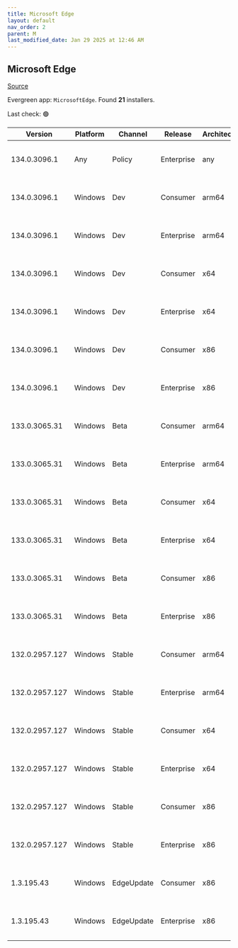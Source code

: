 ```yaml
---
title: Microsoft Edge
layout: default
nav_order: 2
parent: M
last_modified_date: Jan 29 2025 at 12:46 AM
---
```


## Microsoft Edge

[Source](https://www.microsoft.com/edge)

Evergreen app: `MicrosoftEdge`. Found **21** installers.

Last check: 🟢

| Version        | Platform | Channel    | Release    | Architecture | Hash                                                             | URI                                                                                                                                                                                                                                                                                                                      |
| -------------- | -------- | ---------- | ---------- | ------------ | ---------------------------------------------------------------- | ------------------------------------------------------------------------------------------------------------------------------------------------------------------------------------------------------------------------------------------------------------------------------------------------------------------------ |
| 134.0.3096.1   | Any      | Policy     | Enterprise | any          | F4AC882FDA2F685032AA5E50D97C1D28CFBCD40BCC50443AE6E32240A5563C01 | [https://msedge.sf.dl.delivery.mp.microsoft.com/filestreamingservice/files/e76b6431-8d05-4817-bb6c-69b80fa37540/MicrosoftEdgePolicyTemplates.cab](https://msedge.sf.dl.delivery.mp.microsoft.com/filestreamingservice/files/e76b6431-8d05-4817-bb6c-69b80fa37540/MicrosoftEdgePolicyTemplates.cab)                       |
| 134.0.3096.1   | Windows  | Dev        | Consumer   | arm64        | 1C20A41044BACE03373301754520AB624E3564EE3D0312ABF79A3C27B14DA166 | [https://msedge.sf.dl.delivery.mp.microsoft.com/filestreamingservice/files/1611d3ac-193e-4923-9bbd-01c69683ba01/MicrosoftEdgeDevEnterpriseARM64.msi](https://msedge.sf.dl.delivery.mp.microsoft.com/filestreamingservice/files/1611d3ac-193e-4923-9bbd-01c69683ba01/MicrosoftEdgeDevEnterpriseARM64.msi)                 |
| 134.0.3096.1   | Windows  | Dev        | Enterprise | arm64        | 1C20A41044BACE03373301754520AB624E3564EE3D0312ABF79A3C27B14DA166 | [https://msedge.sf.dl.delivery.mp.microsoft.com/filestreamingservice/files/1611d3ac-193e-4923-9bbd-01c69683ba01/MicrosoftEdgeDevEnterpriseARM64.msi](https://msedge.sf.dl.delivery.mp.microsoft.com/filestreamingservice/files/1611d3ac-193e-4923-9bbd-01c69683ba01/MicrosoftEdgeDevEnterpriseARM64.msi)                 |
| 134.0.3096.1   | Windows  | Dev        | Consumer   | x64          | 4FFBBC8E62A3326EFD9A63027772F379B6193E8F85A66584F9AE452A598A606A | [https://msedge.sf.dl.delivery.mp.microsoft.com/filestreamingservice/files/3125cf82-c173-4e7e-98b9-a0758c51929d/MicrosoftEdgeDevEnterpriseX64.msi](https://msedge.sf.dl.delivery.mp.microsoft.com/filestreamingservice/files/3125cf82-c173-4e7e-98b9-a0758c51929d/MicrosoftEdgeDevEnterpriseX64.msi)                     |
| 134.0.3096.1   | Windows  | Dev        | Enterprise | x64          | 4FFBBC8E62A3326EFD9A63027772F379B6193E8F85A66584F9AE452A598A606A | [https://msedge.sf.dl.delivery.mp.microsoft.com/filestreamingservice/files/3125cf82-c173-4e7e-98b9-a0758c51929d/MicrosoftEdgeDevEnterpriseX64.msi](https://msedge.sf.dl.delivery.mp.microsoft.com/filestreamingservice/files/3125cf82-c173-4e7e-98b9-a0758c51929d/MicrosoftEdgeDevEnterpriseX64.msi)                     |
| 134.0.3096.1   | Windows  | Dev        | Consumer   | x86          | D5F13A8B7A11B61648E1FC279B9F3CAD76283843F380FC3356B6187AC2D4CF1E | [https://msedge.sf.dl.delivery.mp.microsoft.com/filestreamingservice/files/ba62a34d-1441-4657-af45-7fbae70c9545/MicrosoftEdgeDevEnterpriseX86.msi](https://msedge.sf.dl.delivery.mp.microsoft.com/filestreamingservice/files/ba62a34d-1441-4657-af45-7fbae70c9545/MicrosoftEdgeDevEnterpriseX86.msi)                     |
| 134.0.3096.1   | Windows  | Dev        | Enterprise | x86          | D5F13A8B7A11B61648E1FC279B9F3CAD76283843F380FC3356B6187AC2D4CF1E | [https://msedge.sf.dl.delivery.mp.microsoft.com/filestreamingservice/files/ba62a34d-1441-4657-af45-7fbae70c9545/MicrosoftEdgeDevEnterpriseX86.msi](https://msedge.sf.dl.delivery.mp.microsoft.com/filestreamingservice/files/ba62a34d-1441-4657-af45-7fbae70c9545/MicrosoftEdgeDevEnterpriseX86.msi)                     |
| 133.0.3065.31  | Windows  | Beta       | Consumer   | arm64        | FD4961E210869AAEACFBBD72983AB7F9B1918C2D95A5AB4C80261CF4AAA03174 | [https://msedge.sf.dl.delivery.mp.microsoft.com/filestreamingservice/files/82326982-a3ab-4a1a-ad6d-de9972688c29/MicrosoftEdgeBetaEnterpriseARM64.msi](https://msedge.sf.dl.delivery.mp.microsoft.com/filestreamingservice/files/82326982-a3ab-4a1a-ad6d-de9972688c29/MicrosoftEdgeBetaEnterpriseARM64.msi)               |
| 133.0.3065.31  | Windows  | Beta       | Enterprise | arm64        | FD4961E210869AAEACFBBD72983AB7F9B1918C2D95A5AB4C80261CF4AAA03174 | [https://msedge.sf.dl.delivery.mp.microsoft.com/filestreamingservice/files/82326982-a3ab-4a1a-ad6d-de9972688c29/MicrosoftEdgeBetaEnterpriseARM64.msi](https://msedge.sf.dl.delivery.mp.microsoft.com/filestreamingservice/files/82326982-a3ab-4a1a-ad6d-de9972688c29/MicrosoftEdgeBetaEnterpriseARM64.msi)               |
| 133.0.3065.31  | Windows  | Beta       | Consumer   | x64          | 7A63F1B360C81B2A426C0E1DD3AD6279B2E9E87B95C040A68DAB46BEFF505037 | [https://msedge.sf.dl.delivery.mp.microsoft.com/filestreamingservice/files/d4a63f18-0b8b-49e4-b7b9-707b3cfe13be/MicrosoftEdgeBetaEnterpriseX64.msi](https://msedge.sf.dl.delivery.mp.microsoft.com/filestreamingservice/files/d4a63f18-0b8b-49e4-b7b9-707b3cfe13be/MicrosoftEdgeBetaEnterpriseX64.msi)                   |
| 133.0.3065.31  | Windows  | Beta       | Enterprise | x64          | 7A63F1B360C81B2A426C0E1DD3AD6279B2E9E87B95C040A68DAB46BEFF505037 | [https://msedge.sf.dl.delivery.mp.microsoft.com/filestreamingservice/files/d4a63f18-0b8b-49e4-b7b9-707b3cfe13be/MicrosoftEdgeBetaEnterpriseX64.msi](https://msedge.sf.dl.delivery.mp.microsoft.com/filestreamingservice/files/d4a63f18-0b8b-49e4-b7b9-707b3cfe13be/MicrosoftEdgeBetaEnterpriseX64.msi)                   |
| 133.0.3065.31  | Windows  | Beta       | Consumer   | x86          | 49027DFE9A040C43C122410DB18F8CEE16D0724B2C8613D7D7161B116C0A842E | [https://msedge.sf.dl.delivery.mp.microsoft.com/filestreamingservice/files/430a0de8-10fb-420b-9d43-2d46a6517ef0/MicrosoftEdgeBetaEnterpriseX86.msi](https://msedge.sf.dl.delivery.mp.microsoft.com/filestreamingservice/files/430a0de8-10fb-420b-9d43-2d46a6517ef0/MicrosoftEdgeBetaEnterpriseX86.msi)                   |
| 133.0.3065.31  | Windows  | Beta       | Enterprise | x86          | 49027DFE9A040C43C122410DB18F8CEE16D0724B2C8613D7D7161B116C0A842E | [https://msedge.sf.dl.delivery.mp.microsoft.com/filestreamingservice/files/430a0de8-10fb-420b-9d43-2d46a6517ef0/MicrosoftEdgeBetaEnterpriseX86.msi](https://msedge.sf.dl.delivery.mp.microsoft.com/filestreamingservice/files/430a0de8-10fb-420b-9d43-2d46a6517ef0/MicrosoftEdgeBetaEnterpriseX86.msi)                   |
| 132.0.2957.127 | Windows  | Stable     | Consumer   | arm64        | E048EF506F346913C9C87A4854221C47FE4FCF61F43A1570D74AD8DB59CCD081 | [https://msedge.sf.dl.delivery.mp.microsoft.com/filestreamingservice/files/ff3563ec-6a98-4656-b0e5-3c5fbf9167c3/MicrosoftEdgeEnterpriseARM64.msi](https://msedge.sf.dl.delivery.mp.microsoft.com/filestreamingservice/files/ff3563ec-6a98-4656-b0e5-3c5fbf9167c3/MicrosoftEdgeEnterpriseARM64.msi)                       |
| 132.0.2957.127 | Windows  | Stable     | Enterprise | arm64        | E048EF506F346913C9C87A4854221C47FE4FCF61F43A1570D74AD8DB59CCD081 | [https://msedge.sf.dl.delivery.mp.microsoft.com/filestreamingservice/files/ff3563ec-6a98-4656-b0e5-3c5fbf9167c3/MicrosoftEdgeEnterpriseARM64.msi](https://msedge.sf.dl.delivery.mp.microsoft.com/filestreamingservice/files/ff3563ec-6a98-4656-b0e5-3c5fbf9167c3/MicrosoftEdgeEnterpriseARM64.msi)                       |
| 132.0.2957.127 | Windows  | Stable     | Consumer   | x64          | FB846919055B5F1A6682EAF7208D98C21CB94D639AE5DD8443D82864A393EF8A | [https://msedge.sf.dl.delivery.mp.microsoft.com/filestreamingservice/files/5f75595b-78e7-4b48-8069-ad155e73a457/MicrosoftEdgeEnterpriseX64.msi](https://msedge.sf.dl.delivery.mp.microsoft.com/filestreamingservice/files/5f75595b-78e7-4b48-8069-ad155e73a457/MicrosoftEdgeEnterpriseX64.msi)                           |
| 132.0.2957.127 | Windows  | Stable     | Enterprise | x64          | FB846919055B5F1A6682EAF7208D98C21CB94D639AE5DD8443D82864A393EF8A | [https://msedge.sf.dl.delivery.mp.microsoft.com/filestreamingservice/files/5f75595b-78e7-4b48-8069-ad155e73a457/MicrosoftEdgeEnterpriseX64.msi](https://msedge.sf.dl.delivery.mp.microsoft.com/filestreamingservice/files/5f75595b-78e7-4b48-8069-ad155e73a457/MicrosoftEdgeEnterpriseX64.msi)                           |
| 132.0.2957.127 | Windows  | Stable     | Consumer   | x86          | 607CBD2F8A0865F5BC4220F98E352C9FF0CE71C49266883BCDC3A93B4CF851D6 | [https://msedge.sf.dl.delivery.mp.microsoft.com/filestreamingservice/files/21549eeb-787a-4466-98b5-1a71b21bca90/MicrosoftEdgeEnterpriseX86.msi](https://msedge.sf.dl.delivery.mp.microsoft.com/filestreamingservice/files/21549eeb-787a-4466-98b5-1a71b21bca90/MicrosoftEdgeEnterpriseX86.msi)                           |
| 132.0.2957.127 | Windows  | Stable     | Enterprise | x86          | 607CBD2F8A0865F5BC4220F98E352C9FF0CE71C49266883BCDC3A93B4CF851D6 | [https://msedge.sf.dl.delivery.mp.microsoft.com/filestreamingservice/files/21549eeb-787a-4466-98b5-1a71b21bca90/MicrosoftEdgeEnterpriseX86.msi](https://msedge.sf.dl.delivery.mp.microsoft.com/filestreamingservice/files/21549eeb-787a-4466-98b5-1a71b21bca90/MicrosoftEdgeEnterpriseX86.msi)                           |
| 1.3.195.43     | Windows  | EdgeUpdate | Consumer   | x86          | DAC76CE6445BAEAE894875C114C76F95507539CB32A581F152B6F4ED4FF43819 | [https://msedge.sf.dl.delivery.mp.microsoft.com/filestreamingservice/files/ff8e6bca-29e7-4bac-a944-15bc3997888f/MicrosoftEdgeUpdateSetup_X86_1.3.195.43.exe](https://msedge.sf.dl.delivery.mp.microsoft.com/filestreamingservice/files/ff8e6bca-29e7-4bac-a944-15bc3997888f/MicrosoftEdgeUpdateSetup_X86_1.3.195.43.exe) |
| 1.3.195.43     | Windows  | EdgeUpdate | Enterprise | x86          | DAC76CE6445BAEAE894875C114C76F95507539CB32A581F152B6F4ED4FF43819 | [https://msedge.sf.dl.delivery.mp.microsoft.com/filestreamingservice/files/ff8e6bca-29e7-4bac-a944-15bc3997888f/MicrosoftEdgeUpdateSetup_X86_1.3.195.43.exe](https://msedge.sf.dl.delivery.mp.microsoft.com/filestreamingservice/files/ff8e6bca-29e7-4bac-a944-15bc3997888f/MicrosoftEdgeUpdateSetup_X86_1.3.195.43.exe) |

